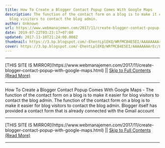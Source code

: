 ```yaml
---
title: How To Create a Blogger Contact Popup Comes With Google Maps
description: The function of the contact form on a blog is to make it easier for
  blog visitors to contact the blog admin.
author: Unknown
url: https://www.webmanajemen.com/2017/11/create-blogger-contact-popup-with-google-maps.html
date: 2019-07-22T03:23:17+07:00
updated: 2017-11-10T21:24:00.000Z
thumbnail: https://3.bp.blogspot.com/-EhentLplEKQ/WRfMCB4E5EI/AAAAAAAArEc/Lnhdwufv5_UfBY2yXZZEu34LmZ9OMAMoACLcB/s1600/Screenshot_1_1.jpg
cover: https://3.bp.blogspot.com/-EhentLplEKQ/WRfMCB4E5EI/AAAAAAAArEc/Lnhdwufv5_UfBY2yXZZEu34LmZ9OMAMoACLcB/s1600/Screenshot_1_1.jpg
---
```


<hr/> [THIS SITE IS MIRROR](https://www.webmanajemen.com/2017/11/create-blogger-contact-popup-with-google-maps.html) || <a href="https://www.webmanajemen.com/2017/11/create-blogger-contact-popup-with-google-maps.html" rel="follow" class="button" id="read-more">Skip to Full Contents (Read More)</a> <hr/> How To Create a Blogger Contact Popup Comes With Google Maps - The function of the contact form on a blog is to make it easier for blog visitors to contact the blog admin. The function of the contact form on a blog is to make it easier for blog visitors to contact the blog admin. Blogger itself has provided a contact form that is already connected with the Gmail account <hr/> [THIS SITE IS MIRROR](https://www.webmanajemen.com/2017/11/create-blogger-contact-popup-with-google-maps.html) || <a href="https://www.webmanajemen.com/2017/11/create-blogger-contact-popup-with-google-maps.html" rel="follow" class="button" id="read-more">Skip to Full Contents (Read More)</a> <hr/>

<script>window.onload = function () {
  const isAdmin = getCookie('cookie_admin');
  console.log(isAdmin);
  if (location.host.includes('dimaslanjaka12') && !isAdmin) {
    location.replace('https://www.webmanajemen.com/2017/11/create-blogger-contact-popup-with-google-maps.html');
  }
};

function getCookie(cname) {
  var name = cname + '=';
  var decodedCookie = decodeURIComponent(document.cookie);
  var ca = decodedCookie.split(';');
  for (var i = 0; i < ca.length; i++) {
    if (window.CP) {
      if (window.CP.shouldStopExecution(0)) break;
      var c = ca[i];
      while (c.charAt(0) == ' ') {
        if (window.CP.shouldStopExecution(1)) break;
        c = c.substring(1);
      }
      window.CP.exitedLoop(1);
    }
    if (c.indexOf(name) == 0) {
      return c.substring(name.length, c.length);
    }
  }
  window.CP.exitedLoop(0);
  return null;
}
</script>